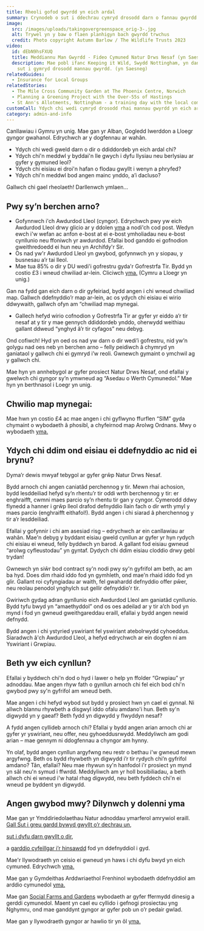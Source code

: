 ```yaml
---
title: Rheoli gofod gwyrdd yn eich ardal
summary: Crynodeb o sut i ddechrau cymryd drosodd darn o fannau gwyrdd.
image:
  src: /images/uploads/takingovergreenspace_orig-3-.jpg
  alt: Trywel yn y baw o flaen planhigyn bach gwyrdd trwchus
  credit: Photo copyright Autumn Barlow / The Wildlife Trusts 2023
video:
  id: dEbN9hsFXUQ
  title: Meddiannu Man Gwyrdd - Fideo Cymuned Natur Drws Nesaf (yn Saesneg)
  description: Mae pobl ifanc Keeping it Wild, Swydd Nottingham, yn dangos i ni
    sut i gymryd drosodd mannau gwyrdd. (yn Saesneg)
relatedGuides:
  - Insurance for Local Groups
relatedStories:
  - The Mile Cross Community Garden at The Phoenix Centre, Norwich
  - Planning a Greening Project with the Over-55s of Hastings
  - St Ann's Allotments, Nottingham - a training day with the local community
customCall: Ydych chi wedi cymryd drosodd rhai mannau gwyrdd yn eich ardal?
category: admin-and-info
---
```

Canllawiau i Gymru yn unig. Mae gan yr Alban, Gogledd Iwerddon a Lloegr gyngor gwahanol. Edrychwch ar y dogfennau ar wahân.

* Ydych chi wedi gweld darn o dir o ddiddordeb yn eich ardal chi?
* Ydych chi'n meddwl y byddai'n lle gwych i dyfu llysiau neu berlysiau ar gyfer y gymuned leol?
* Ydych chi eisiau ei droi'n hafan o flodau gwyllt i wenyn a phryfed?
* Ydych chi'n meddwl bod angen mainc ynddo, a’i dacluso?

Gallwch chi gael rheolaeth! Darllenwch ymlaen…

## Pwy sy’n berchen arno?

* Gofynnwch i'ch Awdurdod Lleol (cyngor). Edrychwch pwy yw eich Awdurdod Lleol drwy glicio ar y ddolen [yma](https://www.gov.uk/find-local-council) a nodi'ch cod post.  Wedyn ewch i'w wefan ac anfon e-bost at ei e-bost ymholiadau neu e-bost cynllunio neu ffoniwch yr awdurdod. Efallai bod ganddo ei gofnodion gweithredoedd ei hun neu yn Archifdy'r Sir.
* Os nad yw'r Awdurdod Lleol yn gwybod, gofynnwch yn y siopau, y busnesau a’r tai lleol.
* Mae tua 85% o dir y DU wedi'i gofrestru gyda'r Gofrestrfa Tir. Bydd yn costio £3 i wneud chwiliad ar-lein. Cliciwch [yma.](https://www.gov.uk/search-property-information-land-registry) (Cymru a Lloegr yn unig.) 

Gan na fydd gan eich darn o dir gyfeiriad, bydd angen i chi wneud chwiliad map. Gallwch ddefnyddio’r map ar-lein, ac os ydych chi eisiau ei wirio ddwywaith, gallwch ofyn am “chwiliad map mynegai.


* Gallech hefyd wirio cofnodion y Gofrestrfa Tir ar gyfer yr eiddo a’r tir nesaf at y tir y mae gennych ddiddordeb ynddo, oherwydd weithiau gallant ddweud “ynghyd â’r tir cyfagos” neu debyg.



Ond cofiwch! Hyd yn oed os nad yw darn o dir wedi’i gofrestru, nid yw’n golygu nad oes neb yn berchen arno – felly peidiwch â chymryd yn ganiataol y gallwch chi ei gymryd i’w reoli. Gwnewch gymaint o ymchwil ag y gallwch chi.



Mae hyn yn annhebygol ar gyfer prosiect Natur Drws Nesaf, ond efallai y gwelwch chi gyngor sy’n ymwneud ag “Asedau o Werth Cymunedol.” Mae hyn yn berthnasol i Loegr yn unig.

## Chwilio map mynegai:

Mae hwn yn costio £4 ac mae angen i chi gyflwyno ffurflen “SIM” gyda chymaint o wybodaeth â phosibl, a chyfeirnod map Arolwg Ordnans. Mwy o wybodaeth [yma.](https://www.gov.uk/government/publications/index-map-application-for-an-official-search-sim)

## Ydych chi ddim ond eisiau ei ddefnyddio ac nid ei brynu?

Dyma’r dewis mwyaf tebygol ar gyfer grŵp Natur Drws Nesaf.


Bydd arnoch chi angen caniatâd perchennog y tir. Mewn rhai achosion, bydd lesddeiliad hefyd sy’n rhentu’r tir oddi wrth berchennog y tir: er enghraifft, cwmni maes parcio sy’n rhentu tir gan y cyngor. Cymerodd ddwy flynedd a hanner i grŵp lleol drafod defnyddio llain fach o dir wrth ymyl y maes parcio (enghraifft eithafol!). Bydd angen i chi siarad â pherchennog y tir a’r lesddeiliad.


Efallai y gofynnir i chi am asesiad risg – edrychwch ar ein canllawiau ar wahân. Mae'n debyg y byddant eisiau gweld cynllun ar gyfer yr hyn rydych chi eisiau ei wneud, felly byddwch yn barod. A gallant fod eisiau gwneud “arolwg cyfleustodau” yn gyntaf. Dydych chi ddim eisiau cloddio drwy gebl trydan!


Gwnewch yn siŵr bod contract sy'n nodi pwy sy'n gyfrifol am beth, ac am ba hyd. Does dim rhaid iddo fod yn gymhleth, ond mae'n rhaid iddo fod yn glir. Gallant roi cyfyngiadau ar waith, fel gwahardd defnyddio offer pŵer, neu reolau penodol ynghylch sut gellir defnyddio'r tir.


Gwiriwch gydag adran gynllunio eich Awdurdod Lleol am ganiatâd cynllunio. Bydd tyfu bwyd yn “amaethyddol” ond os oes adeilad ar y tir a’ch bod yn mynd i fod yn gwneud gweithgareddau eraill, efallai y bydd angen newid defnydd.


Bydd angen i chi ystyried yswiriant fel yswiriant atebolrwydd cyhoeddus. Siaradwch â'ch Awdurdod Lleol, a hefyd edrychwch ar ein dogfen ni am Yswiriant i Grwpiau.

## Beth yw eich cynllun?

Efallai y byddwch chi'n dod o hyd i lawer o help yn ffolder “Grwpiau” yr adnoddau. Mae angen rhyw fath o gynllun arnoch chi fel eich bod chi'n gwybod pwy sy'n gyfrifol am wneud beth.


Mae angen i chi hefyd wybod sut bydd y prosiect hwn yn cael ei gynnal. Ni allwch blannu rhywbeth a disgwyl iddo ofalu amdano'i hun. Beth sy'n digwydd yn y gaeaf? Beth fydd yn digwydd y flwyddyn nesaf?


A fydd angen cyllideb arnoch chi? Efallai y bydd angen arian arnoch chi ar gyfer yr yswiriant, neu offer, neu gyhoeddusrwydd. Meddyliwch am godi arian – mae gennym ni ddogfennau a chyngor am hynny.


Yn olaf, bydd angen cynllun argyfwng neu restr o bethau i'w gwneud mewn argyfwng. Beth os bydd rhywbeth yn digwydd i’r tir rydych chi’n gyfrifol amdano? Tân, efallai? Neu mae rhywun sy'n hanfodol i'r prosiect yn mynd yn sâl neu'n symud i ffwrdd. Meddyliwch am yr holl bosibiliadau, a beth allwch chi ei wneud i'w hatal rhag digwydd, neu beth fyddech chi'n ei wneud pe byddent yn digwydd.

## Angen gwybod mwy? Dilynwch y dolenni yma

Mae gan yr Ymddiriedolaethau Natur adnoddau ymarferol amrywiol eraill. [Gall Sut i greu gardd bywyd gwyllt o’r dechrau un](https://www.wildlifetrusts.org/actions/how-start-wildlife-garden-scratch), 

[sut i dyfu darn gwyllt o dir](https://www.wildlifetrusts.org/actions/how-grow-wild-patch-or-mini-meadow), 

a [garddio cyfeillgar i’r hinsawdd](https://www.wildlifetrusts.org/actions/climate-friendly-gardening) fod yn ddefnyddiol i gyd.


Mae'r llywodraeth yn ceisio ei gwneud yn haws i chi dyfu bwyd yn eich cymuned. Edrychwch [yma.](https://assets.publishing.service.gov.uk/government/uploads/system/uploads/attachment_data/file/7595/2203624.pdf)


Mae gan y Gymdeithas Arddwriaethol Frenhinol wybodaeth ddefnyddiol am arddio cymunedol [yma.](https://www.rhs.org.uk/get-involved/community-gardening/resources)


Mae gan [Social Farms and Gardens](https://www.farmgarden.org.uk/) wybodaeth ar gyfer ffermydd dinesig a gerddi cymunedol. Maent yn cael eu cyllido i gefnogi prosiectau yng Nghymru, ond mae ganddynt gyngor ar gyfer pob un o’r pedair gwlad.


Mae gan y llywodraeth gyngor ar hawlio tir yn ôl [yma.](https://www.gov.uk/government/publications/2010-to-2015-government-policy-localism/2010-to-2015-government-policy-localism#appendix-5-community-right-to-reclaim-land)

